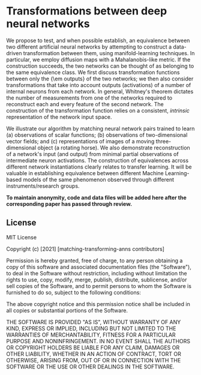 # Transformations between deep neural networks

We propose to test, and when possible establish, 
an equivalence between two different artificial neural networks 
by attempting to construct a data-driven transformation
between them, using manifold-learning techniques.
In particular, we employ diffusion maps with a Mahalanobis-like metric.
If the construction succeeds, the two networks can be thought of as belonging to the same equivalence class.
We first discuss transformation functions between only the {\em outputs} of the two networks;
we then also consider
transformations that take into account outputs (activations)  of a number of internal neurons from each network.
In general, Whitney's theorem dictates the number of measurements from one of the networks 
required to reconstruct each and every feature of the second network.
The construction of the transformation function relies on a consistent, *intrinsic* representation of the 
network input space.

We illustrate our algorithm by matching neural network pairs trained to learn
(a) observations of scalar functions;
(b) observations of two-dimensional vector fields; and 
(c) representations of images of a moving three-dimensional object (a rotating horse).
We also demonstrate reconstruction of a network's input (and output)
from minimal partial observations of intermediate neuron activations.
The construction of equivalences across different network instantiations clearly relates to transfer learning.
It will be valuable in establishing equivalence between
different Machine Learning-based models of the same phenomenon observed through different instruments/research groups.

**To maintain anonymity, code and data files will be added here after the corresponding paper has passed through review.**

## License

MIT License

Copyright (c) [2021] [matching-transforming-anns contributors]

Permission is hereby granted, free of charge, to any person obtaining a copy
of this software and associated documentation files (the "Software"), to deal
in the Software without restriction, including without limitation the rights
to use, copy, modify, merge, publish, distribute, sublicense, and/or sell
copies of the Software, and to permit persons to whom the Software is
furnished to do so, subject to the following conditions:

The above copyright notice and this permission notice shall be included in all
copies or substantial portions of the Software.

THE SOFTWARE IS PROVIDED "AS IS", WITHOUT WARRANTY OF ANY KIND, EXPRESS OR
IMPLIED, INCLUDING BUT NOT LIMITED TO THE WARRANTIES OF MERCHANTABILITY,
FITNESS FOR A PARTICULAR PURPOSE AND NONINFRINGEMENT. IN NO EVENT SHALL THE
AUTHORS OR COPYRIGHT HOLDERS BE LIABLE FOR ANY CLAIM, DAMAGES OR OTHER
LIABILITY, WHETHER IN AN ACTION OF CONTRACT, TORT OR OTHERWISE, ARISING FROM,
OUT OF OR IN CONNECTION WITH THE SOFTWARE OR THE USE OR OTHER DEALINGS IN THE
SOFTWARE.
